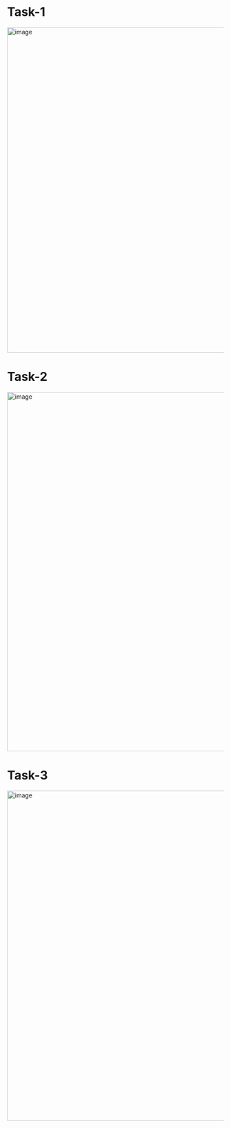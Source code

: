 # Task-1
<img width="1766" height="757" alt="image" src="https://github.com/user-attachments/assets/41689929-c974-4fff-8682-805edec3f262" />

# Task-2 
<img width="1773" height="836" alt="image" src="https://github.com/user-attachments/assets/8fe86301-926f-4767-a0c2-7c17f5ad63c3" />

# Task-3
<img width="1737" height="768" alt="image" src="https://github.com/user-attachments/assets/94031abd-c67f-4652-920c-6a34d4662dcb" />
